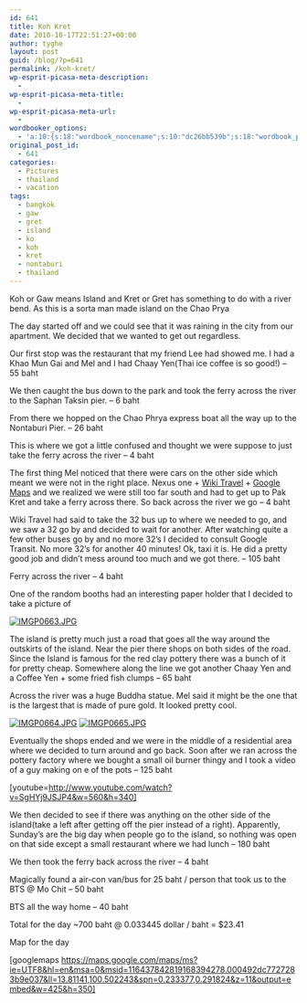```yaml
---
id: 641
title: Koh Kret
date: 2010-10-17T22:51:27+00:00
author: tyghe
layout: post
guid: /blog/?p=641
permalink: /koh-kret/
wp-esprit-picasa-meta-description:
  - 
wp-esprit-picasa-meta-title:
  - 
wp-esprit-picasa-meta-url:
  - 
wordbooker_options:
  - 'a:10:{s:18:"wordbook_noncename";s:10:"dc26bb539b";s:18:"wordbook_page_post";s:4:"-100";s:18:"wordbook_orandpage";s:1:"2";s:23:"wordbook_default_author";s:1:"2";s:23:"wordbook_extract_length";s:3:"256";s:19:"wordbook_actionlink";s:3:"300";s:26:"wordbooker_publish_default";s:2:"on";s:18:"wordbook_attribute";s:31:"Posted a new post on their blog";s:29:"wordbooker_status_update_text";s:35:": New blog post :  %title% - %link%";s:20:"wordbook_comment_get";s:2:"on";}'
original_post_id:
  - 641
categories:
  - Pictures
  - thailand
  - vacation
tags:
  - bangkok
  - gaw
  - gret
  - island
  - ko
  - koh
  - kret
  - nontaburi
  - thailand
---
```

Koh or Gaw means Island and Kret or Gret has something to do with a river bend. As this is a sorta man made island on the Chao Prya

The day started off and we could see that it was raining in the city from our apartment. We decided that we wanted to get out regardless.

Our first stop was the restaurant that my friend Lee had showed me. I had a Khao Mun Gai and Mel and I had Chaay Yen(Thai ice coffee is so good!) &#8211; 55 baht

We then caught the bus down to the park and took the ferry across the river to the Saphan Taksin pier. &#8211; 6 baht

From there we hopped on the Chao Phrya express boat all the way up to the Nontaburi Pier. &#8211; 26 baht

This is where we got a little confused and thought we were suppose to just take the ferry across the river &#8211; 4 baht

The first thing Mel noticed that there were cars on the other side which meant we were not in the right place. Nexus one + [Wiki Travel](http://wikitravel.org/en/Main_Page "Wiki Travel") + [Google Maps](http://maps.google.com "Google Maps") and we realized we were still too far south and had to get up to Pak Kret and take a ferry across there. So back across the river we go &#8211; 4 baht

Wiki Travel had said to take the 32 bus up to where we needed to go, and we saw a 32 go by and decided to wait for another. After watching quite a few other buses go by and no more 32&#8217;s I decided to consult Google Transit. No more 32&#8217;s for another 40 minutes! Ok, taxi it is. He did a pretty good job and didn&#8217;t mess around too much and we got there. &#8211; 105 baht

Ferry across the river &#8211; 4 baht

One of the random booths had an interesting paper holder that I decided to take a picture of

<a rel="lightbox[641]" href="http://lh3.ggpht.com/_wdJ3rlAqngs/TLvJCNID0RI/AAAAAAAACzM/TC01aS9-SCQ/s800/IMGP0663.JPG"><img src="http://lh3.ggpht.com/_wdJ3rlAqngs/TLvJCNID0RI/AAAAAAAACzM/TC01aS9-SCQ/s200/IMGP0663.JPG" alt="IMGP0663.JPG" /></a>

The island is pretty much just a road that goes all the way around the outskirts of the island. Near the pier there shops on both sides of the road. Since the Island is famous for the red clay pottery there was a bunch of it for pretty cheap. Somewhere along the line we got another Chaay Yen and a Coffee Yen + some fried fish clumps &#8211; 65 baht

Across the river was a huge Buddha statue. Mel said it might be the one that is the largest that is made of pure gold. It looked pretty cool.

<a rel="lightbox[641]" href="http://lh5.ggpht.com/_wdJ3rlAqngs/TLvJCmj39oI/AAAAAAAACzQ/rKG72V-slok/s800/IMGP0664.JPG"><img src="http://lh5.ggpht.com/_wdJ3rlAqngs/TLvJCmj39oI/AAAAAAAACzQ/rKG72V-slok/s200/IMGP0664.JPG" alt="IMGP0664.JPG" /></a> <a rel="lightbox[641]" href="http://lh4.ggpht.com/_wdJ3rlAqngs/TLvJDWvrQlI/AAAAAAAACzU/XB8fgPHq42E/s800/IMGP0665.JPG"><img src="http://lh4.ggpht.com/_wdJ3rlAqngs/TLvJDWvrQlI/AAAAAAAACzU/XB8fgPHq42E/s200/IMGP0665.JPG" alt="IMGP0665.JPG" /></a>

Eventually the shops ended and we were in the middle of a residential area where we decided to turn around and go back. Soon after we ran across the pottery factory where we bought a small oil burner thingy and I took a video of a guy making on e of the pots &#8211; 125 baht

[youtube=http://www.youtube.com/watch?v=SgHYj9JSJP4&w=560&h=340]

We then decided to see if there was anything on the other side of the island(take a left after getting off the pier instead of a right). Apparently, Sunday&#8217;s are the big day when people go to the island, so nothing was open on that side except a small restaurant where we had lunch &#8211; 180 baht

We then took the ferry back across the river &#8211; 4 baht

Magically found a air-con van/bus for 25 baht / person that took us to the BTS @ Mo Chit &#8211; 50 baht

BTS all the way home &#8211; 40 baht

Total for the day ~700 baht @ 0.033445 dollar / baht = $23.41

Map for the day
  
[googlemaps https://maps.google.com/maps/ms?ie=UTF8&hl=en&msa=0&msid=116437842819168394278.000492dc7727283b9e037&ll=13.81141,100.502243&spn=0.233377,0.291824&z=11&output=embed&w=425&h=350]
